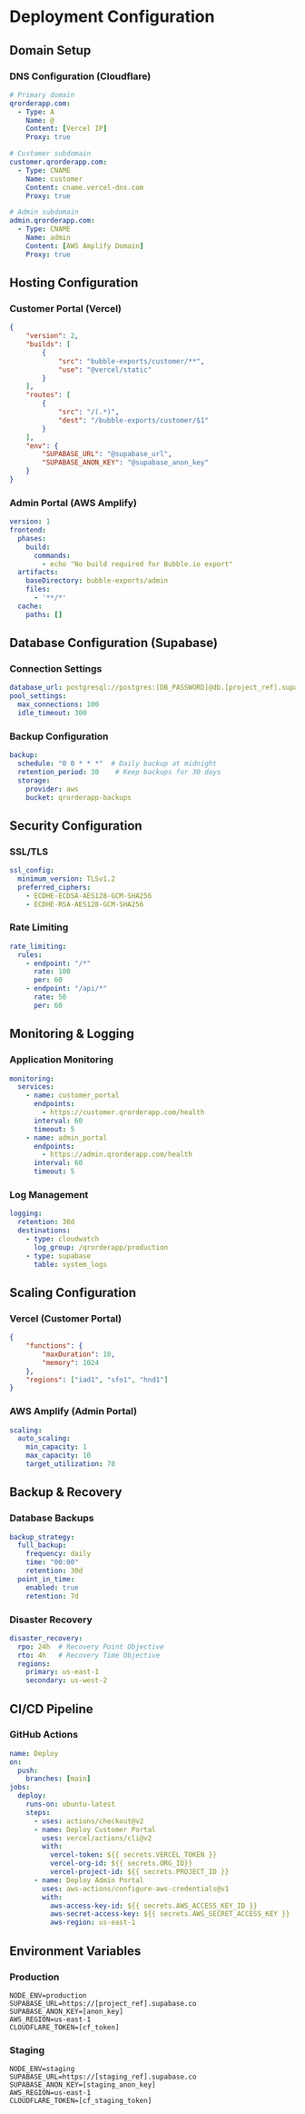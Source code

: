 # Deployment Configuration

## Domain Setup

### DNS Configuration (Cloudflare)
```yaml
# Primary domain
qrorderapp.com:
  - Type: A
    Name: @
    Content: [Vercel IP]
    Proxy: true

# Customer subdomain
customer.qrorderapp.com:
  - Type: CNAME
    Name: customer
    Content: cname.vercel-dns.com
    Proxy: true

# Admin subdomain
admin.qrorderapp.com:
  - Type: CNAME
    Name: admin
    Content: [AWS Amplify Domain]
    Proxy: true
```

## Hosting Configuration

### Customer Portal (Vercel)
```json
{
    "version": 2,
    "builds": [
        {
            "src": "bubble-exports/customer/**",
            "use": "@vercel/static"
        }
    ],
    "routes": [
        {
            "src": "/(.*)",
            "dest": "/bubble-exports/customer/$1"
        }
    ],
    "env": {
        "SUPABASE_URL": "@supabase_url",
        "SUPABASE_ANON_KEY": "@supabase_anon_key"
    }
}
```

### Admin Portal (AWS Amplify)
```yaml
version: 1
frontend:
  phases:
    build:
      commands:
        - echo "No build required for Bubble.io export"
  artifacts:
    baseDirectory: bubble-exports/admin
    files:
      - '**/*'
  cache:
    paths: []
```

## Database Configuration (Supabase)

### Connection Settings
```yaml
database_url: postgresql://postgres:[DB_PASSWORD]@db.[project_ref].supabase.co:5432/postgres
pool_settings:
  max_connections: 100
  idle_timeout: 300
```

### Backup Configuration
```yaml
backup:
  schedule: "0 0 * * *"  # Daily backup at midnight
  retention_period: 30    # Keep backups for 30 days
  storage:
    provider: aws
    bucket: qrorderapp-backups
```

## Security Configuration

### SSL/TLS
```yaml
ssl_config:
  minimum_version: TLSv1.2
  preferred_ciphers:
    - ECDHE-ECDSA-AES128-GCM-SHA256
    - ECDHE-RSA-AES128-GCM-SHA256
```

### Rate Limiting
```yaml
rate_limiting:
  rules:
    - endpoint: "/*"
      rate: 100
      per: 60
    - endpoint: "/api/*"
      rate: 50
      per: 60
```

## Monitoring & Logging

### Application Monitoring
```yaml
monitoring:
  services:
    - name: customer_portal
      endpoints:
        - https://customer.qrorderapp.com/health
      interval: 60
      timeout: 5
    - name: admin_portal
      endpoints:
        - https://admin.qrorderapp.com/health
      interval: 60
      timeout: 5
```

### Log Management
```yaml
logging:
  retention: 30d
  destinations:
    - type: cloudwatch
      log_group: /qrorderapp/production
    - type: supabase
      table: system_logs
```

## Scaling Configuration

### Vercel (Customer Portal)
```json
{
    "functions": {
        "maxDuration": 10,
        "memory": 1024
    },
    "regions": ["iad1", "sfo1", "hnd1"]
}
```

### AWS Amplify (Admin Portal)
```yaml
scaling:
  auto_scaling:
    min_capacity: 1
    max_capacity: 10
    target_utilization: 70
```

## Backup & Recovery

### Database Backups
```yaml
backup_strategy:
  full_backup:
    frequency: daily
    time: "00:00"
    retention: 30d
  point_in_time:
    enabled: true
    retention: 7d
```

### Disaster Recovery
```yaml
disaster_recovery:
  rpo: 24h  # Recovery Point Objective
  rto: 4h   # Recovery Time Objective
  regions:
    primary: us-east-1
    secondary: us-west-2
```

## CI/CD Pipeline

### GitHub Actions
```yaml
name: Deploy
on:
  push:
    branches: [main]
jobs:
  deploy:
    runs-on: ubuntu-latest
    steps:
      - uses: actions/checkout@v2
      - name: Deploy Customer Portal
        uses: vercel/actions/cli@v2
        with:
          vercel-token: ${{ secrets.VERCEL_TOKEN }}
          vercel-org-id: ${{ secrets.ORG_ID}}
          vercel-project-id: ${{ secrets.PROJECT_ID }}
      - name: Deploy Admin Portal
        uses: aws-actions/configure-aws-credentials@v1
        with:
          aws-access-key-id: ${{ secrets.AWS_ACCESS_KEY_ID }}
          aws-secret-access-key: ${{ secrets.AWS_SECRET_ACCESS_KEY }}
          aws-region: us-east-1
```

## Environment Variables

### Production
```env
NODE_ENV=production
SUPABASE_URL=https://[project_ref].supabase.co
SUPABASE_ANON_KEY=[anon_key]
AWS_REGION=us-east-1
CLOUDFLARE_TOKEN=[cf_token]
```

### Staging
```env
NODE_ENV=staging
SUPABASE_URL=https://[staging_ref].supabase.co
SUPABASE_ANON_KEY=[staging_anon_key]
AWS_REGION=us-east-1
CLOUDFLARE_TOKEN=[cf_staging_token]
``` 